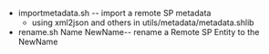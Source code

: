 * importmetadata.sh -- import a remote SP metadata
	* using xml2json and others in utils/metadata/metadata.shlib
* rename.sh Name NewName-- rename a Remote SP Entity to the NewName
